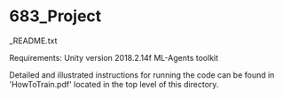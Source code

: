 # 683_Project
_README.txt

Requirements:
	Unity version 2018.2.14f
	ML-Agents toolkit 

Detailed and illustrated instructions for running the code 
can be found in 'HowToTrain.pdf' located in the top level 
of this directory.
